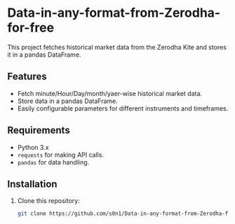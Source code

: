 # Data-in-any-format-from-Zerodha-for-free
This project fetches historical market data from the Zerodha Kite and stores it in a pandas DataFrame.


## Features
- Fetch minute/Hour/Day/month/yaer-wise historical market data.
- Store data in a pandas DataFrame.
- Easily configurable parameters for different instruments and timeframes.

## Requirements
- Python 3.x
- `requests` for making API calls.
- `pandas` for data handling.

## Installation
1. Clone this repository:
   ```sh
   git clone https://github.com/s0n1/Data-in-any-format-from-Zerodha-for-free.git
